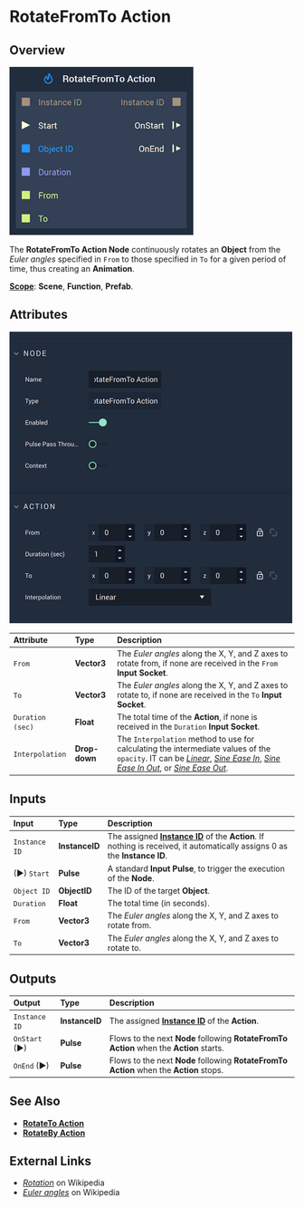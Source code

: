 # RotateFromTo Action

## Overview

![The RotateFromTo Action Node.](../../.gitbook/assets/rotatefromtoactionnode.png)

The **RotateFromTo Action Node** continuously rotates an **Object** from the *Euler angles* specified in `From` to those specified in `To` for a given period of time, thus creating an **Animation**.

[**Scope**](../overview.md#scopes): **Scene**, **Function**, **Prefab**.

## Attributes

![The RotateFromTo Action Node Attributes.](../../.gitbook/assets/rotatefromtoactionattributes.png)

| Attribute | Type | Description |
| :--- | :--- | :--- |
| `From` | **Vector3** | The *Euler angles* along the X, Y, and Z axes to rotate from, if none are received in the `From` **Input Socket**. |
| `To` | **Vector3** | The *Euler angles* along the X, Y, and Z axes to rotate to, if none are received in the `To` **Input Socket**. |
| `Duration (sec)` | **Float** | The total time of the **Action**, if none is received in the `Duration` **Input Socket**. |
| `Interpolation` | **Drop-down** | The `Interpolation` method to use for calculating the intermediate values of the `opacity`. IT can be [*Linear*](https://en.wikipedia.org/wiki/Linear_interpolation), [*Sine Ease In*](https://easings.net/#easeInSine), [*Sine Ease In Out*](https://easings.net/#easeInOutSine), or [*Sine Ease Out*](https://easings.net/#easeOutSine). |

## Inputs

| Input | Type | Description |
| :--- | :--- | :--- |
| `Instance ID` | **InstanceID** | The assigned [**Instance ID**](README.md#instance-id) of the **Action**. If nothing is received, it automatically assigns 0 as the **Instance ID**. |
| \(►\) `Start` | **Pulse** | A standard **Input Pulse**, to trigger the execution of the **Node**. |
| `Object ID` | **ObjectID** | The ID of the target **Object**. |
| `Duration` | **Float** | The total time \(in seconds\). |
| `From` | **Vector3** | The *Euler angles* along the X, Y, and Z axes to rotate from. |
| `To` | **Vector3** | The *Euler angles* along the X, Y, and Z axes to rotate to. |

## Outputs

| Output | Type | Description |
| :--- | :--- | :--- |
| `Instance ID` | **InstanceID** | The assigned [**Instance ID**](README.md#instance-id) of the **Action**.  |
| `OnStart` \(►\) | **Pulse** | Flows to the next **Node** following **RotateFromTo Action** when the **Action** starts. |
| `OnEnd` \(►\) | **Pulse** | Flows to the next **Node** following **RotateFromTo Action** when the **Action** stops. |

## See Also

* [**RotateTo Action**](rotatetoaction.md)
* [**RotateBy Action**](rotatebyaction.md)

## External Links

* [_Rotation_](https://en.wikipedia.org/wiki/Rotation) on Wikipedia
* [_Euler angles_](https://en.wikipedia.org/wiki/Euler_angles) on Wikipedia
